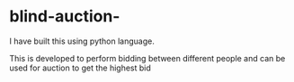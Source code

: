 # blind-auction-
I have built this using python language.
 
 This is developed to perform bidding between different people and can be used for  auction to get the highest bid
